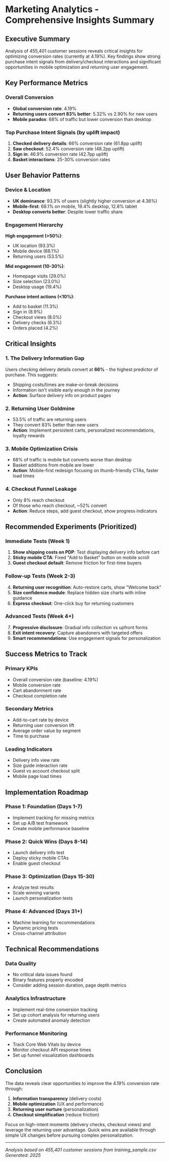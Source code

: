 # Marketing Analytics - Comprehensive Insights Summary

## Executive Summary
Analysis of 455,401 customer sessions reveals critical insights for optimizing conversion rates (currently at 4.19%). Key findings show strong purchase intent signals from delivery/checkout interactions and significant opportunities in mobile optimization and returning user engagement.

## Key Performance Metrics

### Overall Conversion
- **Global conversion rate**: 4.19%
- **Returning users convert 83% better**: 5.32% vs 2.90% for new users
- **Mobile paradox**: 68% of traffic but lower conversion than desktop

### Top Purchase Intent Signals (by uplift impact)
1. **Checked delivery details**: 66% conversion rate (61.8pp uplift)
2. **Saw checkout**: 52.4% conversion rate (48.2pp uplift)  
3. **Sign in**: 46.9% conversion rate (42.7pp uplift)
4. **Basket interactions**: 25-30% conversion rates

## User Behavior Patterns

### Device & Location
- **UK dominance**: 93.3% of users (slightly higher conversion at 4.36%)
- **Mobile-first**: 68.1% on mobile, 19.4% desktop, 12.8% tablet
- **Desktop converts better**: Despite lower traffic share

### Engagement Hierarchy
**High engagement (>50%)**:
- UK location (93.3%)
- Mobile device (68.1%)
- Returning users (53.5%)

**Mid engagement (10-30%)**:
- Homepage visits (29.0%)
- Size selection (23.0%)
- Desktop usage (19.4%)

**Purchase intent actions (<10%)**:
- Add to basket (11.3%)
- Sign in (8.9%)
- Checkout views (8.0%)
- Delivery checks (6.3%)
- Orders placed (4.2%)

## Critical Insights

### 1. The Delivery Information Gap
Users checking delivery details convert at **66%** - the highest predictor of purchase. This suggests:
- Shipping costs/times are make-or-break decisions
- Information isn't visible early enough in the journey
- **Action**: Surface delivery info on product pages

### 2. Returning User Goldmine
- 53.5% of traffic are returning users
- They convert 83% better than new users
- **Action**: Implement persistent carts, personalized recommendations, loyalty rewards

### 3. Mobile Optimization Crisis
- 68% of traffic is mobile but converts worse than desktop
- Basket additions from mobile are lower
- **Action**: Mobile-first redesign focusing on thumb-friendly CTAs, faster load times

### 4. Checkout Funnel Leakage
- Only 8% reach checkout
- Of those who reach checkout, ~52% convert
- **Action**: Reduce steps, add guest checkout, show progress indicators

## Recommended Experiments (Prioritized)

### Immediate Tests (Week 1)
1. **Show shipping costs on PDP**: Test displaying delivery info before cart
2. **Sticky mobile CTA**: Fixed "Add to Basket" button on mobile scroll
3. **Guest checkout default**: Remove friction for first-time buyers

### Follow-up Tests (Week 2-3)
4. **Returning user recognition**: Auto-restore carts, show "Welcome back"
5. **Size confidence module**: Replace hidden size charts with inline guidance
6. **Express checkout**: One-click buy for returning customers

### Advanced Tests (Week 4+)
7. **Progressive disclosure**: Gradual info collection vs upfront forms
8. **Exit intent recovery**: Capture abandoners with targeted offers
9. **Smart recommendations**: Use engagement signals for personalization

## Success Metrics to Track

### Primary KPIs
- Overall conversion rate (baseline: 4.19%)
- Mobile conversion rate
- Cart abandonment rate
- Checkout completion rate

### Secondary Metrics
- Add-to-cart rate by device
- Returning user conversion lift
- Average order value by segment
- Time to purchase

### Leading Indicators
- Delivery info view rate
- Size guide interaction rate
- Guest vs account checkout split
- Mobile page load times

## Implementation Roadmap

### Phase 1: Foundation (Days 1-7)
- Implement tracking for missing metrics
- Set up A/B test framework
- Create mobile performance baseline

### Phase 2: Quick Wins (Days 8-14)
- Launch delivery info test
- Deploy sticky mobile CTAs
- Enable guest checkout

### Phase 3: Optimization (Days 15-30)
- Analyze test results
- Scale winning variants
- Launch personalization tests

### Phase 4: Advanced (Days 31+)
- Machine learning for recommendations
- Dynamic pricing tests
- Cross-channel attribution

## Technical Recommendations

### Data Quality
- No critical data issues found
- Binary features properly encoded
- Consider adding session duration, page depth metrics

### Analytics Infrastructure
- Implement real-time conversion tracking
- Set up cohort analysis for returning users
- Create automated anomaly detection

### Performance Monitoring
- Track Core Web Vitals by device
- Monitor checkout API response times
- Set up funnel visualization dashboards

## Conclusion

The data reveals clear opportunities to improve the 4.19% conversion rate through:
1. **Information transparency** (delivery costs)
2. **Mobile optimization** (UX and performance)
3. **Returning user nurture** (personalization)
4. **Checkout simplification** (reduce friction)

Focus on high-intent moments (delivery checks, checkout views) and leverage the returning user advantage. Quick wins are available through simple UX changes before pursuing complex personalization.

---
*Analysis based on 455,401 customer sessions from training_sample.csv*
*Generated: 2025*